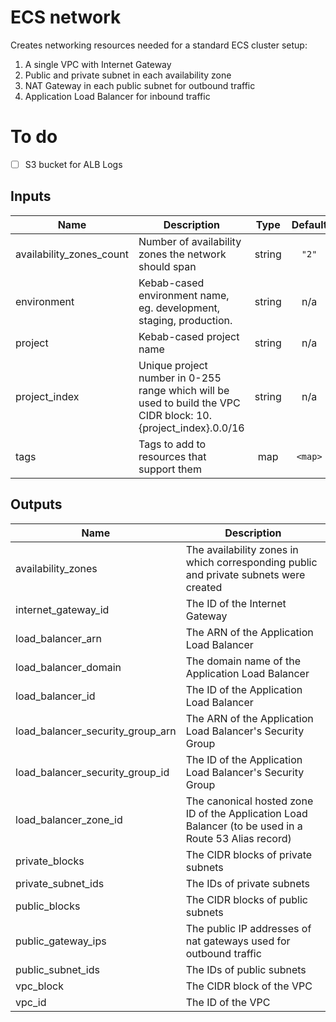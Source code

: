 # ECS network

Creates networking resources needed for a standard ECS cluster setup:

1. A single VPC with Internet Gateway
2. Public and private subnet in each availability zone
3. NAT Gateway in each public subnet for outbound traffic
4. Application Load Balancer for inbound traffic

# To do

- [ ] S3 bucket for ALB Logs

## Inputs

| Name                       | Description                                                                                                    |  Type  | Default | Required |
| -------------------------- | -------------------------------------------------------------------------------------------------------------- | :----: | :-----: | :------: |
| availability\_zones\_count | Number of availability zones the network should span                                                           | string |  `"2"`  |    no    |
| environment                | Kebab-cased environment name, eg. development, staging, production.                                            | string |   n/a   |   yes    |
| project                    | Kebab-cased project name                                                                                       | string |   n/a   |   yes    |
| project\_index             | Unique project number in 0-255 range which will be used to build the VPC CIDR block: 10.{project_index}.0.0/16 | string |   n/a   |   yes    |
| tags                       | Tags to add to resources that support them                                                                     |  map   | `<map>` |    no    |

## Outputs

| Name                                 | Description                                                                                           |
| ------------------------------------ | ----------------------------------------------------------------------------------------------------- |
| availability\_zones                  | The availability zones in which corresponding public and private subnets were created                 |
| internet\_gateway\_id                | The ID of the Internet Gateway                                                                        |
| load\_balancer\_arn                  | The ARN of the Application Load Balancer                                                              |
| load\_balancer\_domain               | The domain name of the Application Load Balancer                                                      |
| load\_balancer\_id                   | The ID of the Application Load Balancer                                                               |
| load\_balancer\_security\_group\_arn | The ARN of the Application Load Balancer's Security Group                                             |
| load\_balancer\_security\_group\_id  | The ID of the Application Load Balancer's Security Group                                              |
| load\_balancer\_zone\_id             | The canonical hosted zone ID of the Application Load Balancer (to be used in a Route 53 Alias record) |
| private\_blocks                      | The CIDR blocks of private subnets                                                                    |
| private\_subnet\_ids                 | The IDs of private subnets                                                                            |
| public\_blocks                       | The CIDR blocks of public subnets                                                                     |
| public\_gateway\_ips                 | The public IP addresses of nat gateways used for outbound traffic                                     |
| public\_subnet\_ids                  | The IDs of public subnets                                                                             |
| vpc\_block                           | The CIDR block of the VPC                                                                             |
| vpc\_id                              | The ID of the VPC                                                                                     |

